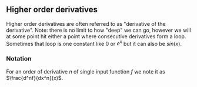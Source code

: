 ## Higher order derivatives
Higher order derivatives are often referred to as "derivative of the derivative". Note: there is no limit to how "deep" we can go, however we will at some point hit either a point where consecutive derivatives form a loop. Sometimes that loop is one constant like 0 or $e^x$ but it can also be $sin(x)$.
### Notation
For an order of derivative $n$ of single input function $f$ we note it as $\frac{d^nf}{dx^n}(x)$.
